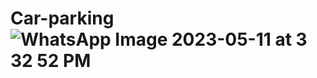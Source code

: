 # Car-parking![WhatsApp Image 2023-05-11 at 3 32 52 PM](https://github.com/Raja030/Car-parking/assets/131940375/1834ea90-572f-4df2-b484-adb9f9302c20)

